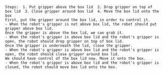 
    Steps:  1. Put gripper above the box lid  2. Drop gripper on top of box lid  3. Close gripper around box lid  4. Move the box lid onto the box 
    First, put the gripper around the box lid, in order to control it.
    - When the robot's gripper is not above box lid, the robot should put gripper above box lid.
    Once the gripper is above the box lid, we can grab it.
    - When the robot's gripper is above box lid and the robot's gripper is open, the robot should drop gripper on top of box lid.
    Once the gripper is underneath the lid, close the gripper.
    - When the robot's gripper is above box lid and the robot's gripper is open, the robot should close gripper around box lid.
    We should have control of the box lid now. Move it onto the box.
    - When the robot's gripper is above box lid and the robot's gripper is closed, the robot should move box lid onto the box.